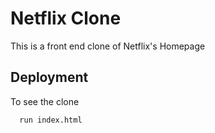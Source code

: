 
# Netflix Clone

This is a front end clone of Netflix's Homepage


## Deployment

To see the clone

```bash
  run index.html
```

